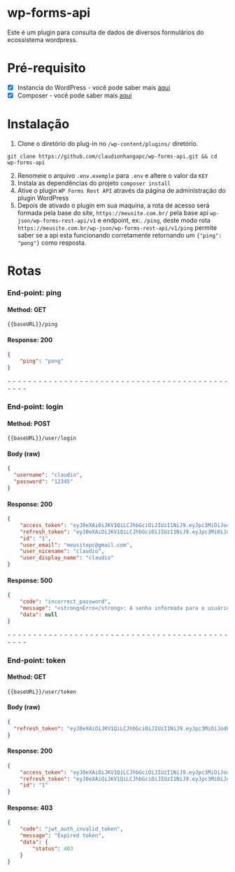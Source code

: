 # wp-forms-api
Este é um plugin para consulta de dados de diversos formulários do ecossistema wordpress.
# Pré-requisito
- [x] Instancia do WordPress - você pode saber mais <a href="https://wordpress.org/support/article/how-to-install-wordpress/">aqui</a>
- [x] Composer - você pode saber mais <a href="https://getcomposer.org/doc/00-intro.md">aqui</a>
# Instalação
1. Clone o diretório do plug-in no `/wp-content/plugins/` diretório.
```
git clone https://github.com/claudionhangapc/wp-forms-api.git && cd wp-forms-api
```
2. Renomeie o arquivo `.env.exemple` para `.env` e altere o valor da `KEY`
3. Instala as dependências do projeto `composer install`
3. Ative o plugin `WP Forms Rest API` através da página de administração do plugin WordPress
4. Depois de ativado o plugin em sua maquina, a rota de acesso será formada pela base do site, ```https://meusite.com.br/``` pela base api ```wp-json/wp-forms-rest-api/v1``` e endpoint, ex:. ```/ping```, deste modo
  rota ```https://meusite.com.br/wp-json/wp-forms-rest-api/v1/ping``` permite saber se a api esta funcionando corretamente retornando um ```{"ping": "pong"}``` como resposta.
# Rotas
### End-point: ping
#### Method: GET
```
{{baseURL}}/ping
```
#### Response: 200
```json
{
    "ping": "pong"
}
```

⁃ ⁃ ⁃ ⁃ ⁃ ⁃ ⁃ ⁃ ⁃ ⁃ ⁃ ⁃ ⁃ ⁃ ⁃ ⁃ ⁃ ⁃ ⁃ ⁃ ⁃ ⁃ ⁃ ⁃ ⁃ ⁃ ⁃ ⁃ ⁃ ⁃ ⁃ ⁃ ⁃ ⁃ ⁃ ⁃ ⁃ ⁃ ⁃ ⁃ ⁃ ⁃ ⁃ ⁃ ⁃ ⁃ ⁃

### End-point: login
#### Method: POST
```
{{baseURL}}/user/login
```
#### Body (**raw**)

```json
{
  "username": "claudio",
  "password": "12345"
}
```

#### Response: 200
```json
{
    "access_token": "eyJ0eXAiOiJKV1QiLCJhbGciOiJIUzI1NiJ9.eyJpc3MiOiJodHRwOi8vbG9jYWxob3N0L3dvcmRwcmVzcyIsImlhdCI6MTY2NTgwMTM5NSwiaWQiOiIxIiwiZXhwIjoxNjY1ODAxNDU1fQ.Cy7JBTFlrq5qspBMlaBOqd4SAzcXZNWp2g9r8nW1ZME",
    "refresh_token": "eyJ0eXAiOiJKV1QiLCJhbGciOiJIUzI1NiJ9.eyJpc3MiOiJodHRwOi8vbG9jYWxob3N0L3dvcmRwcmVzcyIsImlhdCI6MTY2NTgwMTM5NSwiaWQiOiIxIiwiZXhwIjoxNjY1ODA2MzE1fQ.k9o4ao6GNKAjglGg9wLJwEwhHpu1a9oxyUF2aCI0eBY",
    "id": "1",
    "user_email": "meusitepc@gmail.com",
    "user_nicename": "claudio",
    "user_display_name": "claudio"
}
```
#### Response: 500
```json
{
    "code": "incorrect_password",
    "message": "<strong>Erro</strong>: A senha informada para o usuário <strong>claudio</strong> está incorreta. <a href=\"http://localhost/wordpress/minha-conta/lost-password/\">Perdeu a senha?</a>",
    "data": null
}
```

⁃ ⁃ ⁃ ⁃ ⁃ ⁃ ⁃ ⁃ ⁃ ⁃ ⁃ ⁃ ⁃ ⁃ ⁃ ⁃ ⁃ ⁃ ⁃ ⁃ ⁃ ⁃ ⁃ ⁃ ⁃ ⁃ ⁃ ⁃ ⁃ ⁃ ⁃ ⁃ ⁃ ⁃ ⁃ ⁃ ⁃ ⁃ ⁃ ⁃ ⁃ ⁃ ⁃ ⁃ ⁃ ⁃ ⁃

### End-point: token
#### Method: GET
```
{{baseURL}}/user/token
```
#### Body (**raw**)

```json
{
  "refresh_token": "eyJ0eXAiOiJKV1QiLCJhbGciOiJIUzI1NiJ9.eyJpc3MiOiJodHRwOi8vbG9jYWxob3N0L3dvcmRwcmVzcyIsImlhdCI6MTY2NTgwMTM5NSwiaWQiOiIxIiwiZXhwIjoxNjY1ODA2MzE1fQ.k9o4ao6GNKAjglGg9wLJwEwhHpu1a9oxyUF2aCI0eBY"
}
```
#### Response: 200
```json
{
    "access_token": "eyJ0eXAiOiJKV1QiLCJhbGciOiJIUzI1NiJ9.eyJpc3MiOiJodHRwOi8vbG9jYWxob3N0L3dvcmRwcmVzcyIsImlhdCI6MTY2NTgwMTQyNSwiaWQiOiIxIiwiZXhwIjoxNjY1ODAxNDg1fQ.mCa_5fjHxad_w7Zbs9TGLTGM_cXtBSMeJb85mxISZc0",
    "refresh_token": "eyJ0eXAiOiJKV1QiLCJhbGciOiJIUzI1NiJ9.eyJpc3MiOiJodHRwOi8vbG9jYWxob3N0L3dvcmRwcmVzcyIsImlhdCI6MTY2NTgwMTQyNSwiaWQiOiIxIiwiZXhwIjoxNjY1ODA2MzQ1fQ.C31UWfB_Mpu6t1N1GkmWuzbhCURY_18NMsBAvPqNXdA",
    "id": "1"
}
```
#### Response: 403
```json
{
    "code": "jwt_auth_invalid_token",
    "message": "Expired token",
    "data": {
        "status": 403
    }
}
```